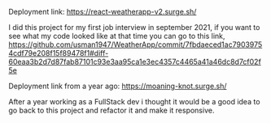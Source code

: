 Deployment link: https://react-weatherapp-v2.surge.sh/

I did this project for my first job interview in september 2021,
if you want to see what my code looked like at that time you can go to this link, 
https://github.com/usman1947/WeatherApp/commit/7fbdaeced1ac79039754cdf79e208f15f89478f1#diff-60eaa3b2d7d87fab87101c93e3aa95ca1e3ec4357c4465a41a46dc8d7cf02f5e

Deployment link from a year ago: https://moaning-knot.surge.sh/


After a year working as a FullStack dev i thought it would be a good idea to go back to this project and refactor it and make it responsive. 

